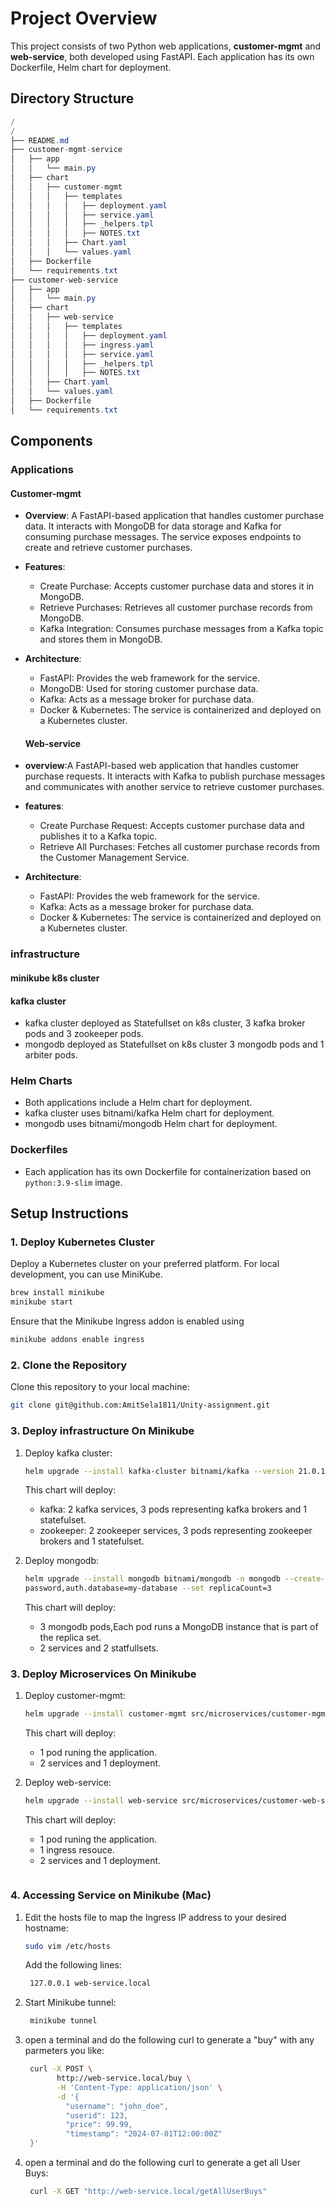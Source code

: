 # Project Overview

This project consists of two Python web applications, **customer-mgmt** and **web-service**, both developed using FastAPI. Each application has its own Dockerfile, Helm chart for deployment.

## Directory Structure
```csharp
/
/
├── README.md
├── customer-mgmt-service
│   ├── app
│   │   └── main.py
│   ├── chart
│   │   ├── customer-mgmt
│   │   │   ├── templates
│   │   │   │   ├── deployment.yaml
│   │   │   │   ├── service.yaml
│   │   │   │   ├── _helpers.tpl
│   │   │   │   ├── NOTES.txt
│   │   │   ├── Chart.yaml
│   │   │   └── values.yaml
│   ├── Dockerfile
│   └── requirements.txt
├── customer-web-service
│   ├── app
│   │   └── main.py
│   ├── chart
│   │   ├── web-service
│   │   │   ├── templates
│   │   │   │   ├── deployment.yaml
│   │   │   │   ├── ingress.yaml
│   │   │   │   ├── service.yaml
│   │   │   │   ├── _helpers.tpl
│   │   │   │   ├── NOTES.txt
│   │   ├── Chart.yaml
│   │   └── values.yaml
│   ├── Dockerfile
│   └── requirements.txt

```


## Components

### Applications
  #### Customer-mgmt
- **Overview**: A FastAPI-based application that handles customer purchase data. It interacts with MongoDB for data storage and Kafka for consuming purchase messages. The service exposes endpoints to create and retrieve customer purchases.
- **Features**: 
  - Create Purchase: Accepts customer purchase data and stores it in MongoDB.
  - Retrieve Purchases: Retrieves all customer purchase records from MongoDB.
  - Kafka Integration: Consumes purchase messages from a Kafka topic and stores them in MongoDB.
 
- **Architecture**:
  - FastAPI: Provides the web framework for the service.
  - MongoDB: Used for storing customer purchase data.
  - Kafka: Acts as a message broker for purchase data.
  - Docker & Kubernetes: The service is containerized and deployed on a Kubernetes cluster. 
        
  #### Web-service
- **overview**:A FastAPI-based web application that handles customer purchase requests. It interacts with Kafka to publish purchase messages and communicates with another service to retrieve customer purchases.
- **features**: 
  - Create Purchase Request: Accepts customer purchase data and publishes it to a Kafka topic.
  - Retrieve All Purchases: Fetches all customer purchase records from the Customer Management Service.
 
- **Architecture**:
  - FastAPI: Provides the web framework for the service.
  - Kafka: Acts as a message broker for purchase data.
  - Docker & Kubernetes: The service is containerized and deployed on a Kubernetes cluster.
 
### infrastructure 
  #### minikube k8s cluster
  #### kafka cluster
  - kafka cluster deployed as Statefullset on k8s cluster, 3 kafka broker pods and 3 zookeeper pods.
  - mongodb deployed as Statefullset on k8s cluster 3 mongodb pods and 1 arbiter pods.
        
    
### Helm Charts
- Both applications include a Helm chart for deployment.
- kafka cluster uses bitnami/kafka Helm chart for deployment.
- mongodb uses bitnami/mongodb Helm chart for deployment.

### Dockerfiles
- Each application has its own Dockerfile for containerization based on `python:3.9-slim` image.

## Setup Instructions

### 1. Deploy Kubernetes Cluster

Deploy a Kubernetes cluster on your preferred platform. For local development, you can use MiniKube. 
```bash
brew install minikube
minikube start
```
Ensure that the Minikube Ingress addon is enabled using
```bash
minikube addons enable ingress
```

### 2. Clone the Repository

Clone this repository to your local machine:

```bash
git clone git@github.com:AmitSela1811/Unity-assignment.git
```

### 3. Deploy infrastructure On Minikube

1. Deploy kafka cluster:

    ```bash
    helm upgrade --install kafka-cluster bitnami/kafka --version 21.0.1 -n kafka-cluster  --create-namespace --set replicaCount=3 --set zookeeper.replicaCount=3
    ```
    This chart will deploy:
    - kafka: 2 kafka services, 3 pods representing kafka brokers and 1 statefulset.
    - zookeeper: 2 zookeeper services, 3 pods representing zookeeper brokers and 1 statefulset.

2. Deploy mongodb:

    ```bash
    helm upgrade --install mongodb bitnami/mongodb -n mongodb --create-namespace --set architecture=replicaset,auth.rootPassword=secretpassword,auth.username=my-user,auth.password=my- 
    password,auth.database=my-database --set replicaCount=3
    ```
    This chart will deploy:
    - 3 mongodb pods,Each pod runs a MongoDB instance that is part of the replica set.
    - 2 services and 2 statfullsets.


### 3. Deploy Microservices On Minikube

1. Deploy customer-mgmt:

    ```bash
    helm upgrade --install customer-mgmt src/microservices/customer-mgmt-service/chart/customer-mgmt -n customer-mgmt --create-namespace
    ```
    This chart will deploy:
    - 1 pod runing the application.
    - 2 services and 1 deployment.
  
2. Deploy web-service:

    ```bash
    helm upgrade --install web-service src/microservices/customer-web-service/chart/web-service -n web-service --create-namespace
    ```
    This chart will deploy:
    - 1 pod runing the application.
    - 1 ingress resouce.
    - 2 services and 1 deployment.
    ```

### 4. Accessing Service on Minikube (Mac)

1. Edit the hosts file to map the Ingress IP address to your desired hostname:

    ```bash
    sudo vim /etc/hosts
    ```

    Add the following lines:

    ```bash
     127.0.0.1 web-service.local
    ```

2. Start Minikube tunnel:

    ```bash
     minikube tunnel
    ```
3. open a terminal and do the following curl to generate a "buy" with any parmeters you like:
   ```bash
    curl -X POST \ 
          http://web-service.local/buy \
          -H 'Content-Type: application/json' \
          -d '{
            "username": "john_doe",
            "userid": 123,
            "price": 99.99,
            "timestamp": "2024-07-01T12:00:00Z"
    }'
    ```
   
4. open a terminal and do the following curl to generate a get all User Buys:
   ```bash
    curl -X GET "http://web-service.local/getAllUserBuys"
    ```


